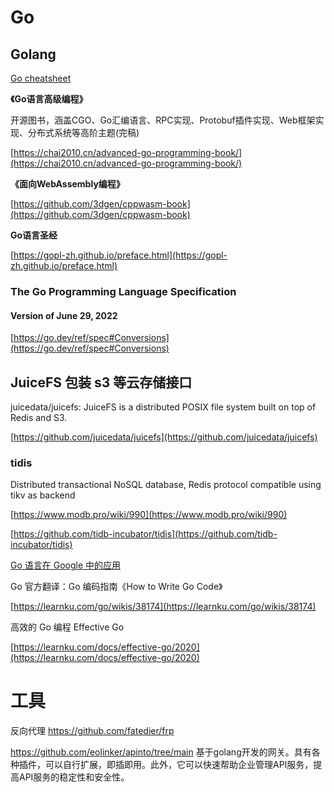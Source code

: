 # Go

## Golang

[Go cheatsheet](https://devhints.io/go)

**《Go语言高级编程》**

开源图书，涵盖CGO、Go汇编语言、RPC实现、Protobuf插件实现、Web框架实现、分布式系统等高阶主题(完稿)

[https://chai2010.cn/advanced-go-programming-book/](https://chai2010.cn/advanced-go-programming-book/)

**《面向WebAssembly编程》**

[https://github.com/3dgen/cppwasm-book](https://github.com/3dgen/cppwasm-book)

**Go语言圣经**

[https://gopl-zh.github.io/preface.html](https://gopl-zh.github.io/preface.html)

### The Go Programming Language Specification

#### Version of June 29, 2022

[https://go.dev/ref/spec#Conversions](https://go.dev/ref/spec#Conversions)

## JuiceFS 包装 s3 等云存储接口

juicedata/juicefs: JuiceFS is a distributed POSIX file system built on top of Redis and S3.

[https://github.com/juicedata/juicefs](https://github.com/juicedata/juicefs)

### tidis

Distributed transactional NoSQL database, Redis protocol compatible using tikv as backend

[https://www.modb.pro/wiki/990](https://www.modb.pro/wiki/990)

[https://github.com/tidb-incubator/tidis](https://github.com/tidb-incubator/tidis)

[Go 语言在 Google 中的应用](https://blog.huangz.me/2022/go-in-google.html)



[ ](https://learnku.com/go/wikis)Go 官方翻译：Go 编码指南《How to Write Go Code》

[https://learnku.com/go/wikis/38174](https://learnku.com/go/wikis/38174)

高效的 Go 编程 Effective Go

[https://learnku.com/docs/effective-go/2020](https://learnku.com/docs/effective-go/2020)



# 工具

反向代理
https://github.com/fatedier/frp




https://github.com/eolinker/apinto/tree/main
基于golang开发的网关。具有各种插件，可以自行扩展，即插即用。此外，它可以快速帮助企业管理API服务，提高API服务的稳定性和安全性。
